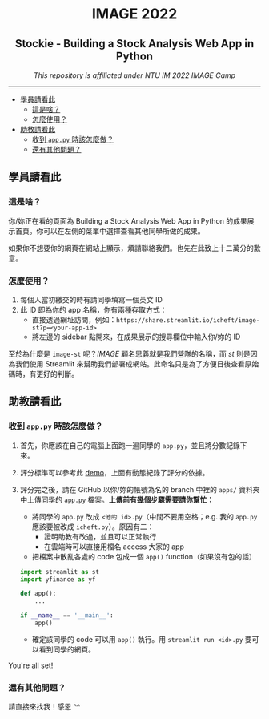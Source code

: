 <h1 align="center">IMAGE 2022</h1>

<h2 align="center">Stockie - Building a Stock Analysis Web App in Python</h2>

<div align="center">
<em>This repository is affiliated under NTU IM 2022 IMAGE Camp</em>
</div>

<hr/>

+ [學員請看此](#學員請看此)
    + [這是啥？](#這是啥)
    + [怎麼使用？](#怎麼使用)
+ [助教請看此](#助教請看此)
    + [收到 `app.py` 時該怎麼做？](#收到-apppy-時該怎麼做)
    + [還有其他問題？](#還有其他問題)

## 學員請看此

### 這是啥？

你/妳正在看的頁面為 Building a Stock Analysis Web App in Python 的成果展示首頁。你可以在左側的菜單中選擇查看其他同學所做的成果。

如果你不想要你的網頁在網站上顯示，煩請聯絡我們。也先在此致上十二萬分的歉意。

### 怎麼使用？

1. 每個人當初繳交的時有請同學填寫一個英文 ID
2. 此 ID 即為你的 app 名稱，你有兩種存取方式：
    + 直接透過網址訪問，例如：`https://share.streamlit.io/icheft/image-st?p=<your-app-id>`
    + 將左邊的 sidebar 點開來，在成果展示的搜尋欄位中輸入你/妳的 ID 

至於為什麼是 `image-st` 呢？*IMAGE* 顧名思義就是我們營隊的名稱，而 *st* 則是因為我們使用 Streamlit 來幫助我們部署成網站。此命名只是為了方便日後查看原始碼時，有更好的判斷。

## 助教請看此

### 收到 `app.py` 時該怎麼做？

1. 首先，你應該在自己的電腦上面跑一遍同學的 `app.py`，並且將分數記錄下來。
2. 評分標準可以參考此 [demo](https://share.streamlit.io/icheft/image2021-stock-analysis-tutorial/main?p=metrics)，上面有動態紀錄了評分的依據。
3. 評分完之後，請在 GitHub 以你/妳的帳號為名的 branch 中裡的 `apps/` 資料夾中上傳同學的 `app.py` 檔案。**上傳前有幾個步驟需要請你幫忙：**
    + 將同學的 `app.py` 改成 `<他的 id>.py`（中間不要用空格；e.g. 我的 `app.py` 應該要被改成 `icheft.py`）。原因有二：
        + 證明助教有改過，並且可以正常執行
        + 在雲端時可以直接用檔名 access 大家的 app
    + 把檔案中散亂各處的 code 包成一個 `app()` function（如果沒有包的話）
    
    ```py
    import streamlit as st
    import yfinance as yf

    def app():
        ...
    
    if __name__ == '__main__':
        app()
    ```

    + 確定該同學的 code 可以用 `app()` 執行。用 `streamlit run <id>.py` 要可以看到同學的網頁。

You're all set!
    
### 還有其他問題？

請直接來找我！感恩 ^^

